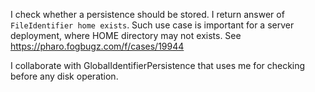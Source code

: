 I check whether a persistence should be stored. I return answer of `FileIdentifier home exists`. Such use case is important for a server deployment, where HOME directory may not exists. See https://pharo.fogbugz.com/f/cases/19944

I collaborate with GlobalIdentifierPersistence that uses me for checking before any disk operation.
